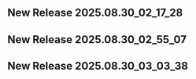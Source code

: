 ## New Release 2025.08.30_02_17_28
## New Release 2025.08.30_02_55_07
## New Release 2025.08.30_03_03_38
